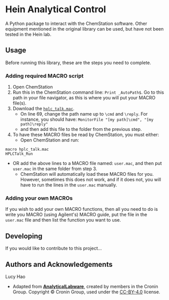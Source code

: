 # Hein Analytical Control
A Python package to interact with the ChemStation software. Other equipment mentioned in the original library can be used, but have not been tested in the Hein lab.

## Usage
Before running this library, these are the steps you need to complete.

### Adding required MACRO script

1. Open ChemStation
2. Run this in the ChemStation command line: ``Print _AutoPath$``. Go to this path in your file navigator, as this is where you will put your
MACRO file(s). 
3. Download the [`hplc_talk.mac`](https://github.com/croningp/analyticallabware/blob/master/AnalyticalLabware/devices/Agilent/hplctalk.mac).
   - On line 69, change the path name up to `\cmd` and `\reply`. For instance, you should have: `MonitorFile "[my path]\cmd", "[my path]\reply"`
   - and then add this file to the folder from the previous step. 
4. To have these MACRO files be read by ChemStation, you must either:
   - Open ChemStation and run:
```MACRO
macro hplc_talk.mac
HPLCTalk_Run
```
   - OR add the above lines to a MACRO file named: `user.mac`, and then put `user.mac` in the same folder from step 3. 
     - ChemStation will automatically load these MACRO files for you. However, sometimes this does not work, and if it does not, you will have to run the lines in the `user.mac` manually.

### Adding your own MACROs

If you wish to add your own MACRO functions, then all you need to do is write you MACRO (using Agilent's) MACRO guide, 
put the file in the `user.mac` file and then list the function you want to use.

## Developing

If you would like to contribute to this project...

## Authors and Acknowledgements
Lucy Hao

- Adapted from [**AnalyticalLabware**](https://github.com/croningp/analyticallabware), created by members in the Cronin Group. Copyright © Cronin Group, used under the [CC-BY-4.0](https://creativecommons.org/licenses/by/4.0/) license.